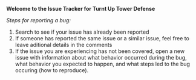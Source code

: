 **Welcome to the Issue Tracker for Turnt Up Tower Defense**

*Steps for reporting a bug:*

1. Search to see if your issue has already been reported
2. If someone has reported the same issue or a similar issue, feel free to leave aditional details in the comments
3. If the issue you are experiencing has not been covered, open a new issue with information about what behavior occurred during the bug, what behavior you expected to happen, and what steps led to the bug occuring (how to reproduce).
